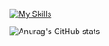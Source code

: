 [![My Skills](https://skillicons.dev/icons?i=js,html,css,java,mysql)](https://skillicons.dev)

![Anurag's GitHub stats](https://github-readme-stats.vercel.app/api?username=Guilherme-Santos-Alves&show_icons=true&theme=radical)
<!---
[![Top Langs](https://github-readme-stats.vercel.app/api/top-langs/?username=Guilherme-Santos-Alves&layout=compact)](https://github.com/anuraghazra/github-readme-stats)
--->

<!---
Guilherme-Santos-Alves/Guilherme-Santos-Alves is a ✨ special ✨ repository because its `README.md` (this file) appears on your GitHub profile.
You can click the Preview link to take a look at your changes.
--->
